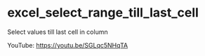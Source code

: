 # excel_select_range_till_last_cell
Select values till last cell in column


YouTube:
https://youtu.be/SGLqc5NHqTA
